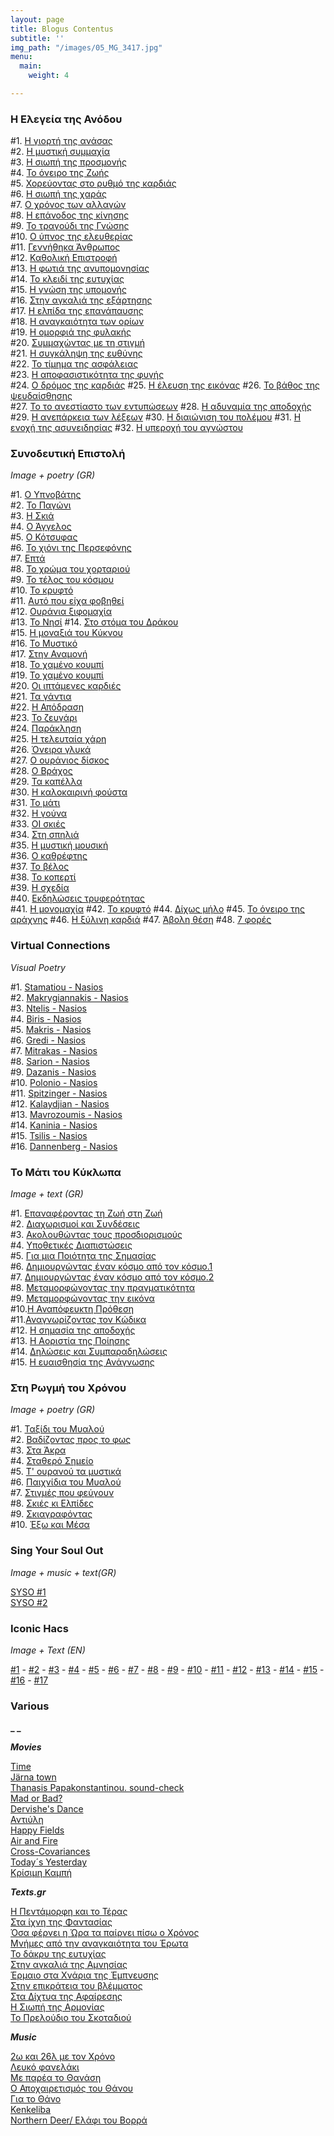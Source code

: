```yaml
---
layout: page
title: Blogus Contentus
subtitle: ''
img_path: "/images/05_MG_3417.jpg"
menu:
  main:
    weight: 4

---
```

### Η Ελεγεία της Ανόδου

\#1. <a href="https://hocusphotus.com/posts/i-giorti-tis-anasas/" target="blank"> Η γιορτή της ανάσας</a>  
\#2. <a href="https://hocusphotus.com/posts/anodus-2/" target="blank"> Η μυστική συμμαχία</a>  
\#3. <a href="https://hocusphotus.com/posts/i-siopi-tis-prosmonis/" target="blank"> Η σιωπή της προσμονής</a>  
\#4. <a href="https://hocusphotus.com/posts/anodus-4/" target="blank"> Το όνειρο της Ζωής</a>  
\#5. <a href="https://hocusphotus.com/posts/anodus-5/" target="blank"> Χορεύοντας στο ρυθμό της καρδιάς</a>  
\#6. <a href="https://hocusphotus.com/posts/anodus-6/" target="blank"> Η σιωπή της χαράς</a>  
\#7. <a href="https://hocusphotus.com/posts/anodus-7/" target="blank"> Ο χρόνος των αλλαγών</a>  
\#8. <a href="https://hocusphotus.com/posts/anodus-8/" target="blank"> Η επάνοδος της κίνησης</a>  
\#9. <a href="https://hocusphotus.com/posts/anodus-9/" target="blank"> Το τραγούδι της Γνώσης</a>  
\#10. <a href="https://hocusphotus.com/posts/anodus-10/" target="blank"> Ο ύπνος της ελευθερίας</a>  
\#11. <a href="https://hocusphotus.com/posts/anodus-11/" target="blank"> Γεννήθηκα Άνθρωπος</a>  
\#12. <a href="https://hocusphotus.com/posts/anodus-12/" target="blank"> Καθολική Επιστροφή</a>  
\#13. <a href="https://hocusphotus.com/posts/anodus-13/" target="blank"> Η φωτιά της ανυπομονησίας</a>  
\#14. <a href="https://hocusphotus.com/posts/anodus-14/" target="blank"> Το κλειδί της ευτυχίας</a>  
\#15. <a href="https://hocusphotus.com/posts/anodus-15/" target="blank"> Η γνώση της υπομονής</a>  
\#16. <a href="https://hocusphotus.com/posts/anodus-16/" target="blank"> Στην αγκαλιά της εξάρτησης</a>  
\#17. <a href="https://hocusphotus.com/posts/anodus-17/" target="blank"> Η ελπίδα της επανάπαυσης</a>  
\#18. <a href="https://hocusphotus.com/posts/anodus-18/" target="blank"> Η αναγκαιότητα των ορίων</a>  
\#19. <a href="https://hocusphotus.com/posts/anodus-19/" target="blank"> Η ομορφιά της φυλακής</a>  
\#20. <a href="https://hocusphotus.com/posts/anodus-20/" target="blank"> Συμμαχώντας με τη στιγμή</a>  
\#21. <a href="https://hocusphotus.com/posts/anodus-21/" target="blank"> Η συγκάληψη της ευθύνης</a>  
\#22. <a href="https://hocusphotus.com/posts/anodus-22/" target="blank"> Το τίμημα της ασφάλειας</a>  
\#23. <a href="https://hocusphotus.com/posts/anodus-23/" target="blank"> Η αποφασιστικότητα της φυγής</a>  
\#24. <a href="https://hocusphotus.com/posts/anodus-24/" target="blank"> Ο δρόμος της καρδιάς</a>  \#25. <a href="https://hocusphotus.com/posts/anodus-25/" target="blank"> Η έλευση της εικόνας</a>  \#26. <a href="https://hocusphotus.com/posts/anodus-26/" target="blank"> Το βάθος της ψευδαίσθησης</a>  
\#27. <a href="https://hocusphotus.com/posts/anodus-27/" target="blank"> Το το ανεστίαστο των εντυπώσεων</a>
\#28. <a href="https://hocusphotus.com/posts/anodus-28/" target="blank"> Η αδυναμία της αποδοχής</a>
\#29. <a href="https://hocusphotus.com/posts/anodus-29/" target="blank"> Η ανεπάρκεια των λέξεων</a>
\#30. <a href="https://hocusphotus.com/posts/anodus-30/" target="blank"> Η διαιώνιση του πολέμου</a>
\#31. <a href="https://hocusphotus.com/posts/anodus-31/" target="blank"> Η ενοχή της ασυνειδησίας</a>
\#32. <a href="https://hocusphotus.com/posts/anodus-32/" target="blank"> Η υπεροχή του αγνώστου</a>



### Συνοδευτική Επιστολή

_Image + poetry (GR)_

\#1. <a href="https://hocusphotus.com/posts/cover-letter-1/" target="blank">Ο Υπνοβάτης</a>  
\#2. <a href="https://hocusphotus.com/posts/%CF%83%CF%85%CE%BD%CE%BF%CE%B4%CE%B5%CF%85%CF%84%CE%B9%CE%BA%CE%AE-%CE%B5%CF%80%CE%B9%CF%83%CF%84%CE%BF%CE%BB%CE%AE/" target="blank">Το Παγώνι</a>  
\#3. <a href="https://hocusphotus.com/posts/synodeftiki-epistoli-3/" target="blank">Η Σκιά</a>  
\#4. <a href="https://hocusphotus.com/posts/synodeftiki-epistoli-4/" target="blank">Ο Άγγελος</a>  
\#5. <a href="https://hocusphotus.com/posts/synodeftiki-epistoli-5/" target="blank">Ο Κότσυφας</a>  
\#6. <a href="https://hocusphotus.com/posts/synodeftiki-epistoli-6/" target="blank">Το χιόνι της Περσεφόνης</a>  
\#7. <a href="https://hocusphotus.com/posts/synodeftiki-epistoli-7/" target="blank">Επτά</a>  
\#8. <a href="https://hocusphotus.com/posts/synodeftiki-epistoli-8/" target="blank">Το χρώμα του χορταριού</a>  
\#9. <a href="https://hocusphotus.com/posts/synodeftiki-epistoli-9/" target="blank">Το τέλος του κόσμου</a>  
\#10. <a href="https://hocusphotus.com/posts/synodeftiki-epistoli-10/" target="blank">Το κρυφτό</a>  
\#11. <a href="https://hocusphotus.com/posts/synodeftiki-epistoli-11/" target="blank">Αυτό που είχα φοβηθεί</a>  
\#12. <a href="https://hocusphotus.com/posts/synodeftiki-epistoli-12/" target="blank">Ουράνια ξιφομαχία</a>  
\#13. <a href="https://hocusphotus.com/posts/synodeftiki-epistoli-13/" target="blank">Το Νησί</a>
\#14. <a href="https://hocusphotus.com/posts/synodeftiki-epistoli-14/" target="blank">Στο στόμα του Δράκου</a>  
\#15. <a href="https://hocusphotus.com/posts/synodeftiki-epistoli-15/" target="blank">Η μοναξιά του Κύκνου</a>  
\#16. <a href="https://hocusphotus.com/posts/synodeftiki-epistoli-16/" target="blank">Το Μυστικό</a>  
\#17. <a href="https://hocusphotus.com/posts/synodeftiki-epistoli-17/" target="blank">Στην Αναμονή</a>  
\#18. <a href="https://hocusphotus.com/posts/synodeftiki-epistoli-18/" target="blank">Το χαμένο κουμπί</a>  
\#19. <a href="https://hocusphotus.com/posts/synodeftiki-epistoli-19/" target="blank">Το χαμένο κουμπί</a>  
\#20. <a href="https://hocusphotus.com/posts/synodeftiki-epistoli-20/" target="blank">Οι ιπτάμενες καρδιές</a>  
\#21. <a href="https://hocusphotus.com/posts/synodeftiki-epistoli-21/" target="blank">Τα γάντια</a>  
\#22. <a href="https://hocusphotus.com/posts/synodeftiki-epistoli-22/" target="blank">Η Απόδραση</a>  
\#23. <a href="https://hocusphotus.com/posts/synodeftiki-epistoli-23/" target="blank">Το ζευγάρι</a>  
\#24. <a href="https://hocusphotus.com/posts/synodeftiki-epistoli-24/" target="blank">Παράκληση</a>  
\#25. <a href="https://hocusphotus.com/posts/synodeftiki-epistoli-25/" target="blank">Η τελευταία χάρη</a>  
\#26. <a href="https://hocusphotus.com/posts/synodeftiki-epistoli-26/" target="blank">Όνειρα γλυκά</a>  
\#27. <a href="https://hocusphotus.com/posts/synodeftiki-epistoli-27/" target="blank">Ο ουράνιος δίσκος</a>  
\#28. <a href="https://hocusphotus.com/posts/synodeftiki-epistoli-28/" target="blank">Ο Βράχος</a>  
\#29. <a href="https://hocusphotus.com/posts/synodeftiki-epistoli-29/" target="blank">Τα καπέλλα</a>  
\#30. <a href="https://hocusphotus.com/posts/synodeftiki-epistoli-30/" target="blank">Η καλοκαιρινή φούστα</a>  
\#31. <a href="https://hocusphotus.com/posts/synodeftiki-epistoli-31/" target="blank">Το μάτι</a>  
\#32. <a href="https://hocusphotus.com/posts/synodeftiki-epistoli-32/" target="blank">Η γούνα</a>  
\#33. <a href="https://hocusphotus.com/posts/synodeftiki-epistoli-33/" target="blank">ΟΙ σκιές</a>  
\#34. <a href="https://hocusphotus.com/posts/synodeftiki-epistoli-34/" target="blank">Στη σπηλιά</a>  
\#35. <a href="https://hocusphotus.com/posts/synodeftiki-epistoli-35/" target="blank">Η μυστική μουσική</a>  
\#36. <a href="https://hocusphotus.com/posts/synodeftiki-epistoli-36/" target="blank">Ο καθρέφτης</a>  
\#37. <a href="https://hocusphotus.com/posts/synodeftiki-epistoli-37/" target="blank">Το βέλος</a>  
\#38. <a href="https://hocusphotus.com/posts/synodeftiki-epistoli-38/" target="blank">Το κοπερτί</a>  
\#39. <a href="https://hocusphotus.com/posts/synodeftiki-epistoli-39/" target="blank">Η σχεδία</a>  
\#40. <a href="https://hocusphotus.com/posts/synodeftiki-epistoli-40/" target="blank">Εκδηλώσεις τρυφερότητας</a>  
\#41. <a href="https://hocusphotus.com/posts/synodeftiki-epistoli-41/" target="blank">Η μονομαχία</a>
\#42. <a href="https://hocusphotus.com/posts/synodeftiki-epistoli-42/" target="blank">Το κρυφτό</a>
\#44. <a href="https://hocusphotus.com/posts/synodeftiki-epistoli-43/" target="blank">Δίχως μήλο</a>
\#45. <a href="https://hocusphotus.com/posts/synodeftiki-epistoli-45/" target="blank">Το όνειρο της αράχνης</a>
\#46. <a href="https://hocusphotus.com/posts/synodeftiki-epistoli-46/" target="blank">Η ξύλινη καρδιά</a>
\#47. <a href="https://hocusphotus.com/posts/synodeftiki-epistoli-47/" target="blank">Άβολη θέση</a>
\#48. <a href="https://hocusphotus.com/posts/synodeftiki-epistoli-48/" target="blank">7 φορές</a>

### Virtual Connections

_Visual Poetry_

\#1. <a href="https://hocusphotus.com/posts/common-developments-1/" target="blank">Stamatiou - Nasios</a>  
\#2. <a href="https://hocusphotus.com/posts/%CF%83%CF%85%CE%BB%CE%BB%CE%BF%CE%B3%CE%B9%CE%BA%CE%AD%CF%82-%CE%B1%CE%BD%CE%B1%CF%80%CF%84%CF%8D%CE%BE%CE%B5%CE%B9%CF%82/">Makrygiannakis - Nasios</a>  
\#3. <a href="https://hocusphotus.com/posts/syllogikes-anaptyxeis-3/" target="blank">Ntelis - Nasios</a>  
\#4. <a href="https://hocusphotus.com/posts/virtuala-connection-4/">Biris - Nasios</a>  
\#5. <a href="https://hocusphotus.com/posts/virtual-connection-5/">Makris - Nasios</a>  
\#6. <a href="https://hocusphotus.com/posts/virtual-connection-6/">Gredi - Nasios</a>  
\#7. <a href="https://hocusphotus.com/posts/virtual-connection-7/">Mitrakas - Nasios</a>  
\#8. <a href="https://hocusphotus.com/posts/virtual-connection-8/">Sarion - Nasios</a>  
\#9. <a href="https://hocusphotus.com/posts/virtual-connection-9/"> Dazanis - Nasios</a>  
\#10. <a href="https://hocusphotus.com/posts/virtual-connection-10/"> Polonio - Nasios</a>  
\#11. <a href="https://hocusphotus.com/posts/virtual-connection-11/"> Spitzinger - Nasios</a>  
\#12. <a href="https://hocusphotus.com/posts/virtual-connection-12/"> Kalaydjian - Nasios</a>  
\#13. <a href="https://hocusphotus.com/posts/virtual-connection-13/"> Mavrozoumis - Nasios</a>  
\#14. <a href="https://hocusphotus.com/posts/virtual-connection-14/"> Kaninia - Nasios</a>  
\#15. <a href="https://hocusphotus.com/posts/virtual-connection-15/"> Tsilis - Nasios</a>  
\#16. <a href="https://hocusphotus.com/posts/virtual-connection-16/"> Dannenberg - Nasios</a>

### Το Μάτι του Κύκλωπα

_Image + text (GR)_

\#1. <a href="https://hocusphotus.com/posts/the-cyclop-s-eye/" target="blank">Επαναφέροντας τη Ζωή στη Ζωή</a>  
\#2. <a href="https://hocusphotus.com/posts/%CF%84%CE%BF-%CE%BC%CE%AC%CF%84%CE%B9-%CF%84%CE%BF%CF%85-%CE%BA%CF%8D%CE%BA%CE%BB%CF%89%CF%80%CE%B1/" target="blank">Διαχωρισμοί και Συνδέσεις</a>  
\#3. <a href="https://hocusphotus.com/posts/to-mati-tou-kyklopa-3/" target="blank">Ακολουθώντας τους προσδιορισμούς</a>  
\#4. <a href="https://hocusphotus.com/posts/to-mati-tou-kyklopa-4/" target="blank">Υποθετικές Διαπιστώσεις</a>  
\#5. <a href="https://hocusphotus.com/posts/to-mati-tou-kylopa-5/" target="blank">Για μια Ποιότητα της Σημασίας</a>  
\#6. <a href="https://hocusphotus.com/posts/to-mati-tou-kyklopa-6/" target="blank">Δημιουργώντας έναν κόσμο από τον κόσμο.1</a>  
\#7. <a href="https://hocusphotus.com/posts/to-mati-tou-kyklopa-7/" target="blank">Δημιουργώντας έναν κόσμο από τον κόσμο.2</a>  
\#8. <a href="https://hocusphotus.com/posts/to-mati-tou-kyklopa-8-1/" target="blank">Μεταμορφώνοντας την πραγματικότητα</a>  
\#9. <a href="https://hocusphotus.com/posts/to-mati-tou-kyklopa-9/" target="blank">Μεταμορφώνοντας την εικόνα</a>  
\#10.<a href="https://hocusphotus.com/posts/h-anapofefkti-prothesi/" target="blank">Η Αναπόφευκτη Πρόθεση</a>  
\#11.<a href="https://hocusphotus.com/posts/anagnorizontas-ton-kodika/" target="blank">Αναγνωρίζοντας τον Κώδικα</a>  
\#12. <a href="https://hocusphotus.com/posts/i-simasia-tis-apodoxis/" target="blank">Η σημασία της αποδοχής</a>  
\#13. <a href="https://hocusphotus.com/posts/to-mati-tou-kyklopa-13/" target="blank">Η Αοριστία της Ποίησης</a>  
\#14. <a href="https://hocusphotus.com/posts/diloseis-kai-symparadiloseis/" target="blank">Δηλώσεις και Συμπαραδηλώσεις</a>  
\#15. <a href="https://hocusphotus.com/posts/to-mati-tou-kyklopa-15/" target="blank">Η ευαισθησία της Ανάγνωσης</a>

### Στη Ρωγμή του Χρόνου

_Image + poetry (GR)_

\#1. <a href="https://hocusphotus.com/posts/sti-rogmi-tou-chronou/" target="blank">Ταξίδι του Μυαλού</a>  
\#2. <a href="https://hocusphotus.com/posts/sti-rogmi-tou-chronou-2/" target="blank">Βαδίζοντας προς το φως</a>  
\#3. <a href="https://hocusphotus.com/posts/sti-rogmi-tou-chronou-3/" target="blank">Στα Άκρα</a>  
\#4. <a href="https://hocusphotus.com/posts/sti-rogmi-tou-chronou-4/" target="blank">Σταθερό Σημείο</a>  
\#5. <a href="https://hocusphotus.com/posts/sti-rogmi-tou-chronou-5/" target="blank">Τ' ουρανού τα μυστικά</a>  
\#6. <a href="https://hocusphotus.com/posts/sti-rogmi-tou-chronou-6/" target="blank">Παιχνίδια του Μυαλού</a>  
\#7. <a href="https://hocusphotus.com/posts/sti-rogmi-tou-chronou-7/" target="blank">Στιγμές που φεύγουν</a>  
\#8. <a href="https://hocusphotus.com/posts/sti-rogmi-tou-chronou-8/" target="blank">Σκιές κι Ελπίδες</a>  
\#9. <a href="https://hocusphotus.com/posts/sti-rogmi-tou-chronou-9/" target="blank">Σκιαγραφόντας</a>  
\#10. <a href="https://hocusphotus.com/posts/sti-rogmi-tou-chronou-10/" target="blank">Έξω και Μέσα</a>

### Sing Your Soul Out

_Image + music + text(GR)_

<a href="https://hocusphotus.com/posts/syso-1/">SYSO #1</a>  
<a href="https://hocusphotus.com/posts/syso-2/">SYSO #2</a>

### Iconic Hacs

_Image + Text (EN)_

<a href="https://hocusphotus.com/posts/iconic-hack-1/" target="blank">#1</a> - <a href="https://hocusphotus.com/posts/iconic-hacks/">#2</a> - <a href="https://hocusphotus.com/posts/iconic-hack-3/" target="blank">#3</a> - <a href="https://hocusphotus.com/posts/iconic-hack-4/" target="blank">#4</a> - <a href="https://hocusphotus.com/posts/iconic-hack-5/" target="blank">#5</a> - <a href="https://hocusphotus.com/posts/iconic-hack-6/" target="blank">#6</a> - <a href="https://hocusphotus.com/posts/iconic-hack-7/" target="blank">#7</a> - <a href="https://hocusphotus.com/posts/iconic-hack-8/" target="blank">#8</a> - <a href="https://hocusphotus.com/posts/iconic-hack-9/" target="blank">#9</a> - <a href="https://hocusphotus.com/posts/iconic-hack-10/" target="blank">#10</a> - <a href="https://hocusphotus.com/posts/iconic-hack-11/" target="blank">#11</a> - <a href="https://hocusphotus.com/posts/iconic-hack-12/" target="blank">#12</a> - <a href="https://hocusphotus.com/posts/iconic-hack-13/" target="blank">#13</a> - <a href="https://hocusphotus.com/posts/iconic-hack-14/" target="blank">#14</a> - <a href="https://hocusphotus.com/posts/iconic-hack-15/" target="blank">#15</a> - <a href="https://hocusphotus.com/posts/iconic-hack-16/" target="blank">#16</a> - <a href="https://hocusphotus.com/posts/iconic-hack-17/" target="blank">#17</a>

### Various

**_ _**

**_Movies_**

<a href="https://hocusphotus.com/posts/time/" target="blank">Time</a>  
<a href="https://hocusphotus.com/posts/reversed-town/" target="blank">Järna town</a>  
<a href="https://hocusphotus.com/posts/thanasis-papakonstantinou-soundcheck-movie/" target="blank">Thanasis Papakonstantinou. sound-check</a>  
<a href="https://hocusphotus.com/posts/mad-or-bad/" target="blank">Mad or Bad?</a>  
<a href="https://hocusphotus.com/posts/dervishe-s-dance/" target="blank">Dervishe's Dance</a>  
<a href="https://hocusphotus.com/posts/antimatter/" target="blank">Αντιύλη</a>  
<a href="https://hocusphotus.com/posts/happy-fields-1/" target="blank">Happy Fields</a>  
<a href="https://hocusphotus.com/posts/air-and-fire/" target="blank">Air and Fire</a>  
<a href="https://hocusphotus.com/posts/cross-covariances/" target="blank">Cross-Covariances</a>  
<a href="https://hocusphotus.com/posts/today-s-yesterday/" target="blank">Today´s Yesterday</a>  
<a href="https://hocusphotus.com/posts/krisimi-kampi/" target="blank">Κρίσιμη Καμπή</a>

**_Texts.gr_**

<a href="https://hocusphotus.com/posts/%CE%B7-%CF%80%CE%B5%CE%BD%CF%84%CE%AC%CE%BC%CE%BF%CF%81%CF%86%CE%B7-%CE%BA%CE%B1%CE%B9-%CF%84%CE%BF-%CF%84%CE%AD%CF%81%CE%B1%CF%82/" target="blank">Η Πεντάμορφη και το Τέρας</a>  
<a href="https://hocusphotus.com/posts/%CF%83%CF%84%CE%B1-%CE%AF%CF%87%CE%BD%CE%B7-%CF%84%CE%B7%CF%82-%CF%86%CE%B1%CE%BD%CF%84%CE%B1%CF%83%CE%AF%CE%B1%CF%82/" target="blank">Στα ίχνη της Φαντασίας</a>  
<a href="https://hocusphotus.com/posts/osa-fernei-i-ora-ta-pairnei-piso-o-chronos/" target="blank">Όσα φέρνει η Ώρα τα παίρνει πίσω ο Χρόνος</a>  
<a href="https://hocusphotus.com/posts/%CE%BC%CE%BD%CE%AE%CE%BC%CE%B5%CF%82-%CE%B1%CF%80%CF%8C-%CF%84%CE%B7%CE%BD-%CE%B1%CE%BD%CE%B1%CE%B3%CE%B1%CE%BA%CE%B1%CE%B9%CF%8C%CF%84%CE%B7%CF%84%CE%B1-%CF%84%CE%BF%CF%85-%CE%AD%CF%81%CF%89%CF%84%CE%B1/" target="blank">Μνήμες από την αναγκαιότητα του Έρωτα</a>  
<a href="https://hocusphotus.com/posts/to-dakry-tis-eftyxias/" target="blank">Το δάκρυ της ευτυχίας</a>  
<a href="https://hocusphotus.com/posts/stin-aggalia-tis-amnisias/" target="blank">Στην αγκαλιά της Αμνησίας</a>  
<a href="https://hocusphotus.com/posts/ermaio-sta-xnaria-tis-empnefsis/" target="blank">Έρμαιο στα Χνάρια της Έμπνευσης</a>  
<a href="https://hocusphotus.com/posts/stin-epikrateia-tou-vlematos/" target="blank">Στην επικράτεια του βλέμματος</a>  
<a href="https://hocusphotus.com/posts/sta-dyxtia-tis-afairesis/" target="blank">Στα Δίχτυα της Αφαίρεσης</a>  
<a href="https://hocusphotus.com/posts/i-siopi-tis-armonias/" target="blank">Η Σιωπή της Αρμονίας</a>  
<a href="https://hocusphotus.com/posts/to-preloudio-tou-skotadiou/" target="blank">Το Πρελούδιο του Σκοταδιού</a>

**_Music_**

<a href="https://hocusphotus.com/posts/2%CF%89-%CE%BA%CE%B1%CE%B9-26%CE%BB-%CE%BC%CE%B5-%CF%84%CE%BF%CE%BD-%CF%87%CF%81%CF%8C%CE%BD%CE%BF/" target="blank">2ω και 26λ με τον Χρόνο</a>  
<a href="https://hocusphotus.com/posts/to-lefko-fanelaki/" target="blank">Λευκό φανελάκι</a>  
<a href="https://hocusphotus.com/posts/me-parea-to-thanasi/" target="blank">Με παρέα το Θανάση</a>  
<a href="https://hocusphotus.com/posts/o-apoxeraitismos-tou-thanou/" target="blank">Ο Αποχαιρετισμός του Θάνου</a>  
<a href="https://hocusphotus.com/posts/gia-to-thano/" target="blank">Για το Θάνο</a>  
<a href="https://hocusphotus.com/posts/kenkeliba/" target="blank">Kenkeliba</a>  
<a href="https://hocusphotus.com/posts/elafi-tou-vorra/" target="blank">Northern Deer/ Ελάφι του Βορρά</a>